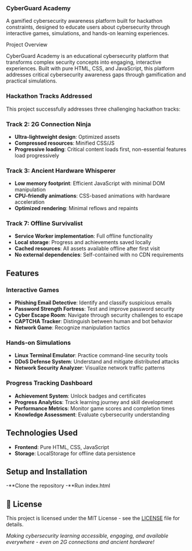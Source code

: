 ### CyberGuard Academy 

A gamified cybersecurity awareness platform built for hackathon constraints, designed to educate users about cybersecurity through interactive games, simulations, and hands-on learning experiences.

Project Overview

CyberGuard Academy is an educational cybersecurity platform that transforms complex security concepts into engaging, interactive experiences. Built with pure HTML, CSS, and JavaScript, this platform addresses critical cybersecurity awareness gaps through gamification and practical simulations.

### Hackathon Tracks Addressed

This project successfully addresses three challenging hackathon tracks:

### Track 2: 2G Connection Ninja 
- **Ultra-lightweight design**: Optimized assets 
- **Compressed resources**: Minified CSS/JS 
- **Progressive loading**: Critical content loads first, non-essential features load progressively

### Track 3: Ancient Hardware Whisperer 
- **Low memory footprint**: Efficient JavaScript with minimal DOM manipulation
- **CPU-friendly animations**: CSS-based animations with hardware acceleration
- **Optimized rendering**: Minimal reflows and repaints

### Track 7: Offline Survivalist 
- **Service Worker implementation**: Full offline functionality
- **Local storage**: Progress and achievements saved locally
- **Cached resources**: All assets available offline after first visit
- **No external dependencies**: Self-contained with no CDN requirements

##  Features

### Interactive Games
- **Phishing Email Detective**: Identify and classify suspicious emails
- **Password Strength Fortress**: Test and improve password security
- **Cyber Escape Room**: Navigate through security challenges to escape
- **CAPTCHA Tracker**: Distinguish between human and bot behavior
- **Network Game**: Recognize manipulation tactics

###  Hands-on Simulations
- **Linux Terminal Emulator**: Practice command-line security tools
- **DDoS Defense System**: Understand and mitigate distributed attacks
- **Network Security Analyzer**: Visualize network traffic patterns

### Progress Tracking Dashboard
- **Achievement System**: Unlock badges and certificates
- **Progress Analytics**: Track learning journey and skill development
- **Performance Metrics**: Monitor game scores and completion times
- **Knowledge Assessment**: Evaluate cybersecurity understanding

## Technologies Used

- **Frontend**: Pure HTML, CSS, JavaScript 
- **Storage**: LocalStorage for offline data persistence

## Setup and Installation

-**Clone the repository
-**Run index.html

## 📄 License

This project is licensed under the MIT License - see the [LICENSE](LICENSE) file for details.

*Making cybersecurity learning accessible, engaging, and available everywhere - even on 2G connections and ancient hardware!*
